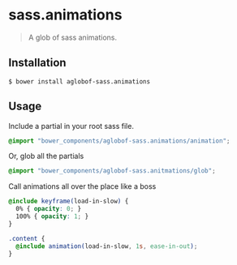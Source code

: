 # sass.animations
> A glob of sass animations.

## Installation

```shell
$ bower install aglobof-sass.animations
```
 
## Usage
 
Include a partial in your root sass file.

```scss
@import "bower_components/aglobof-sass.animations/animation";
```

Or, glob all the partials

```scss
@import "bower_components/aglobof-sass.anitmations/glob";
```
 
Call animations all over the place like a boss
 
```scss
@include keyframe(load-in-slow) {
  0% { opacity: 0; }
  100% { opacity: 1; }
}

.content {
  @include animation(load-in-slow, 1s, ease-in-out);
}
```

